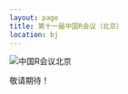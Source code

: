 ```yaml
---
layout: page
title: 第十一届中国R会议（北京）
location: bj
---
```


<!-- picture -->
<div class="row">
  <div class="col-md-10 col-md-offset-1 text-center">
    <img src="{{ '/img/China-R-Logo.png' | prepend: site.baseurl }}" alt="中国R会议北京" class="img-responsive" />
  </div>
</div>


敬请期待！